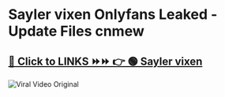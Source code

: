 
 # Sayler vixen Onlyfans Leaked - Update Files cnmew

## <h2><a href="https://clipsfans.com/Sayler_vixen&ref=git">🔗 Click to LINKS ⏩⏩ 👉 🟢 Sayler vixen </a></h2>

<a href="https://clipsfans.com/Sayler_vixen&ref=git" rel="nofollow" data-target="animated-image.originalLink"><img src="https://i.ibb.co.com/xMMVF88/686577567.gif" alt="Viral Video Original" style="max-width: 100%; display: inline-block;" data-target="animated-image.originalImage"></a>

